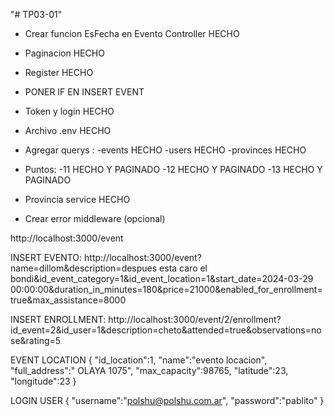 "# TP03-01" 

- Crear funcion EsFecha en Evento Controller HECHO

- Paginacion HECHO

- Register HECHO

- PONER IF EN INSERT EVENT

- Token y login HECHO 

- Archivo .env HECHO

- Agregar querys :
    -events HECHO
    -users HECHO
    -provinces HECHO

- Puntos:
    -11 HECHO Y PAGINADO
    -12 HECHO Y PAGINADO
    -13 HECHO Y PAGINADO

- Provincia service HECHO

- Crear error middleware (opcional)


http://localhost:3000/event

INSERT EVENTO: http://localhost:3000/event?name=dillom&description=despues esta caro el bondi&id_event_category=1&id_event_location=1&start_date=2024-03-29 00:00:00&duration_in_minutes=180&price=21000&enabled_for_enrollment=true&max_assistance=8000

INSERT ENROLLMENT: http://localhost:3000/event/2/enrollment?id_event=2&id_user=1&description=cheto&attended=true&observations=nose&rating=5


EVENT LOCATION
{
    "id_location":1,
    "name":"evento locacion",
    "full_address":" OLAYA 1075",
    "max_capacity":98765,
    "latitude":23,
    "longitude":23
}



LOGIN USER
{
    "username":"polshu@polshu.com.ar",
    "password":"pablito"
}